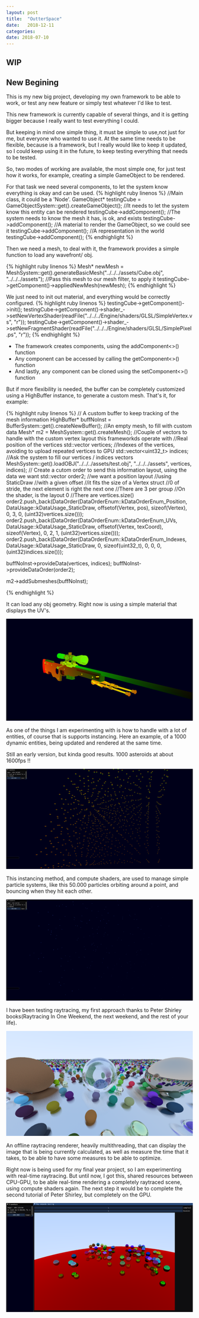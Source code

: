 ```yaml
---
layout: post
title:  "OutterSpace"
date:   2018-12-11
categories: 
date: 2018-07-10 
---
```

## WIP

## New Begining

This is my new big project, developing my own framework to be able to work, or test any new feature or simply test 
whatever I'd like to test.


This new framework is currently capable of several things, and it is getting bigger because I really want to test everything I could.

But keeping in mind one simple thing, it must be simple to use,not just for me, but everyone who wanted to use it.
At the same time needs to be flexible, because is a framework, but I really would like to keep it updated, so I could keep using it
in the future, to keep testing everything that needs to be tested.

So, two modes of working are available, the most simple one, for just test how it works, for example, creating a simple GameObject to be rendered.

For that task we need several components, to let the system know everything is okay and can be used.
{% highlight ruby linenos %}
//Main class, it could be a 'Node'.
GameObject* testingCube = GameObjectSystem::get().createGameObject();
//It needs to let the system know this entity can be rendered
testingCube->addComponent<MeshRenderer>();
//The system needs to know the mesh it has, is ok, and exists
testingCube->addComponent<MeshFilter>();
//A material to render the GameObject, so we could see it
testingCube->addComponent<Material>();
//A representation in the world
testingCube->addComponent<Transform>();
{% endhighlight %}

Then we need a mesh, to deal with it, the framework provides a simple function to load any wavefront/ obj.

{% highlight ruby linenos %}
Mesh* newMesh = MeshSystem::get().generateBasicMesh("../../../assets/Cube.obj", "../../../assets");
//Pass this mesh to our mesh filter, to apply it
testingCube->getComponent<MeshFilter>()->appliedNewMesh(newMesh);
{% endhighlight %}	

We just need to init out material, and everything would be correctly configured.
{% highlight ruby linenos %}
testingCube->getComponent<Material>()->init();
testingCube->getComponent<Material>()->shader_->setNewVertexShader(readFile("../../../Engine/shaders/GLSL/SimpleVertex.vs", "r"));
testingCube->getComponent<Material>()->shader_->setNewFragmentShader(readFile("../../../Engine/shaders/GLSL/SimplePixel.ps", "r"));
{% endhighlight %}	

* The framework creates components, using the addComponent<>() function
* Any component can be accessed  by calling the getComponent<>() function
* And lastly, any component can be cloned using the setComponent<>() function


But if more flexibility is needed, the buffer can be completely customized using a HighBuffer instance, to generate a custom mesh.
That's it, for example:


{% highlight ruby linenos %}
// A custom buffer to keep tracking of the mesh information
HighBuffer* buffNoInst = BufferSystem::get().createNewBuffer();
//An empty mesh, to fill with custom data
Mesh* m2 = MeshSystem::get().createMesh();
//Couple of vectors to handle with the custom vertex layout this frameworkds operate with
//Real position of the vertices
std::vector<Vertex> vertices;
//Indexes of the vertices, avoiding to upload repeated vertices to GPU
std::vector<uint32_t> indices;
//Ask the system to fill our vertices / indices vectors
MeshSystem::get().loadOBJ("../../../assets/test.obj", "../../../assets", vertices, indices);
// Create a cutom order to send this information layout, using the data we want
std::vector<DataOrder> order2;
//we want a position layout
//using StaticDraw
//with a given offset
//it fits the size of a Vertex struct
//0 of stride, the next element is right the next one
//There are 3 per group
//On the shader, is the layout 0
//There are vertices.size()
order2.push_back(DataOrder(DataOrderEnum::kDataOrderEnum_Position, DataUsage::kDataUsage_StaticDraw,
	offsetof(Vertex, pos), sizeof(Vertex), 0, 3, 0, (uint32)vertices.size()));
order2.push_back(DataOrder(DataOrderEnum::kDataOrderEnum_UVs, DataUsage::kDataUsage_StaticDraw,
	offsetof(Vertex, texCoord), sizeof(Vertex), 0, 2, 1, (uint32)vertices.size()));
order2.push_back(DataOrder(DataOrderEnum::kDataOrderEnum_Indexes, DataUsage::kDataUsage_StaticDraw,
	0, sizeof(uint32_t), 0, 0, 0, (uint32)indices.size()));

buffNoInst->provideData(vertices, indices);
buffNoInst->provideDataOrder(order2);

m2->addSubmeshes(buffNoInst);

{% endhighlight %}	

It can load any obj geometry. Right now is using a simple material that displays the UV's.

![My helpful screenshot](/assets/OutterSpace/Screenshot_1.png)

As one of the things I am experimenting with is how to handle with a lot of entities, of course that is supports instancing. 
Here an example, of a 1000 dynamic entities, being updated and rendered at the same time.

Still an early version, but kinda good results. 1000 asteroids at about 1600fps !!

![My helpful screenshot](/assets/OutterSpace/Screenshot_.png)

This instancing method, and compute shaders, are used to manage simple particle systems, like this 50.000 particles orbiting around a point, and 
bouncing when they hit each other.

![My helpful screenshot](/assets/OutterSpace/Screenshot_2.png)




I have been testing raytracing, my first approach thanks to Peter Shirley books(Raytracing In One Weekend, the next weekend, and the rest of your life).

![My helpful screenshot](/assets/OutterSpace/output.bmp)

An offline raytracing renderer, heavily multithreading, that can display the image that is being currently calculated, as well as
measure the time that it takes, to be able to have some measures to be able to optimize.



Right now is being used for my final year project, so I am experimenting with real-time raytracing.
But until now, I got this, shared resources between CPU-GPU, to be able real-time rendering a completely raytraced scene, using compute shaders again.
The next step it would be to complete the second tutorial of Peter Shirley, but completely on the GPU.


![My helpful screenshot](/assets/OutterSpace/Screenshot_3.png)
